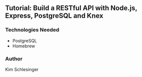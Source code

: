## Tutorial: Build a RESTful API with Node.js, Express, PostgreSQL and Knex

### Technologies Needed

* PostgreSQL
* Homebrew

### Author

Kim Schlesinger
